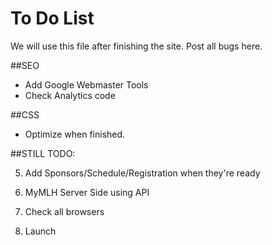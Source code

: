 # To Do List

We will use this file after finishing the site. Post all bugs here.


##SEO
- Add Google Webmaster Tools
- Check Analytics code

##CSS
- Optimize when finished.


##STILL TODO:



5. Add Sponsors/Schedule/Registration when they're ready

6. MyMLH Server Side using API

7. Check all browsers

8. Launch
